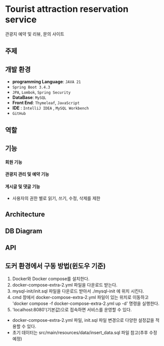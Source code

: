 # Tourist attraction reservation service
관광지 예약 및 리뷰, 문의 사이트


## 주제


## 개발 환경

 - **programming Language**: `JAVA 21`
 - `Spring Boot 3.4.3`
 - `JPA`, `Lombok`, `Spring Security`
 - **DataBase**: `MySQL`
 - **Front End**: `Thymeleaf`, `JavaScript`
 - **IDE** : `IntelliJ IDEA` , `MySQL Workbench`
 - `GitHub`

   
## 역할


## 기능


#### 회원 기능

#### 관광지 관리 및 예약 기능

#### 게시글 및 댓글 기능

- 사용자의 권한 별로 읽기, 쓰기, 수정, 삭제를 제한


## Architecture 


## DB Diagram


## API


## 도커 환경에서 구동 방법(윈도우 기준)

 1. Docker와 Docker compose를 설치한다.
 2. docker-compose-extra-2.yml 파일을 다운로드 받는다.
 3. mysql-init/init.sql 파일을 다운로드 받아서 ./mysql-init 에 위치 시킨다.
 4. cmd 창에서 docker-compose-extra-2.yml 파일이 있는 위치로 이동하고 'docker compose -f docker-compose-extra-2.yml up -d' 명령을 실행한다.
 5. 'localhost:8080'(기본값)으로 접속하면 서비스를 운영할 수 있다.
  - docker-compose-extra-2.yml 파일, init.sql 파일 변경으로 다양한 설정값을 적용할 수 있다.
  - 초기 데이터는 src/main/resources/data/insert_data.sql 파일 참고(추후 수정 예정)
    
